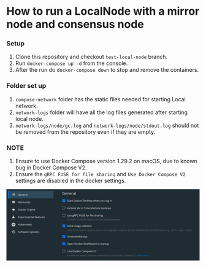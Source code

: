 # How to run a LocalNode with a mirror node and consensus node

### Setup

1. Clone this repository and checkout `test-local-node` branch.
2. Run `docker-compose up -d` from the console.
3. After the run do `docker-compose down` to stop and remove the containers.

### Folder set up
1. `compose-network` folder has the static files needed for starting Local network.
2. `network-logs` folder will have all the log files generated after starting local node.
3. `network-logs/node/gc.log` and `network-logs/node/stdout.log` should not be removed from the repository even if they are empty.

### NOTE
1. Ensure to use Docker Compose version 1.29.2 on macOS, due to known bug in Docker Compose V2. 
2. Ensure the `gRPC FUSE for file sharing` and `Use Docker Compose V2` settings are disabled in the docker settings.

![docker-compose-settings.png](docker-compose-settings.png)